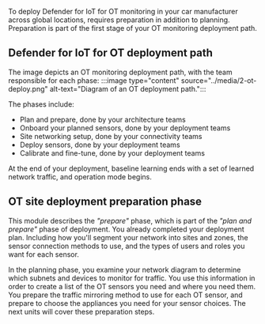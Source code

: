  To deploy Defender for IoT for OT monitoring in your car manufacturer across global locations, requires preparation in addition to planning. Preparation is part of the first stage of your OT monitoring deployment path. 

## Defender for IoT for OT deployment path

The image depicts an OT monitoring deployment path, with the team responsible for each phase:
:::image type="content" source="../media/2-ot-deploy.png" alt-text="Diagram of an OT deployment path.":::

The phases include:

- Plan and prepare, done by your architecture teams
- Onboard your planned sensors, done by your deployment teams
- Site networking setup, done by your connectivity teams
- Deploy sensors, done by your deployment teams
- Calibrate and fine-tune, done by your deployment teams

At the end of your deployment, baseline learning ends with a set of learned network traffic, and operation mode begins.

## OT site deployment preparation phase

This module describes the *"prepare"* phase, which is part of the *"plan and prepare"* phase of deployment. You already completed your deployment plan. Including how you'll segment your network into sites and zones, the sensor connection methods to use, and the types of users and roles you want for each sensor.

In the planning phase, you examine your network diagram to determine which subnets and devices to monitor for traffic. You use this information in order to create a list of the OT sensors you need and where you need them. You prepare the traffic mirroring method to use for each OT sensor, and prepare to choose the appliances you need for your sensor choices. The next units will cover these preparation steps.
